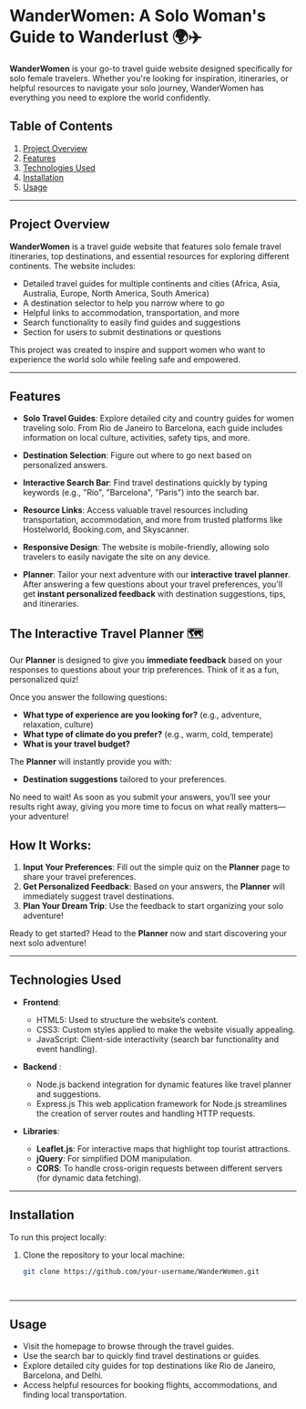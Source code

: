# WanderWomen: A Solo Woman's Guide to Wanderlust 🌍✈️

**WanderWomen** is your go-to travel guide website designed specifically for solo female travelers. Whether you're looking for inspiration, itineraries, or helpful resources to navigate your solo journey, WanderWomen has everything you need to explore the world confidently.

## Table of Contents
1. [Project Overview](#project-overview)
2. [Features](#features)
3. [Technologies Used](#technologies-used)
4. [Installation](#installation)
5. [Usage](#usage)

---

## Project Overview

**WanderWomen** is a travel guide website that features solo female travel itineraries, top destinations, and essential resources for exploring different continents. The website includes:

- Detailed travel guides for multiple continents and cities (Africa, Asia, Australia, Europe, North America, South America)
- A destination selector to help you narrow where to go 
- Helpful links to accommodation, transportation, and more
- Search functionality to easily find guides and suggestions
- Section for users to submit destinations or questions

This project was created to inspire and support women who want to experience the world solo while feeling safe and empowered.

---

## Features

- **Solo Travel Guides**: Explore detailed city and country guides for women traveling solo. From Rio de Janeiro to Barcelona, each guide includes information on local culture, activities, safety tips, and more.
  
- **Destination Selection**: Figure out where to go next based on personalized answers.
  
- **Interactive Search Bar**: Find travel destinations quickly by typing keywords (e.g., "Rio", "Barcelona", "Paris") into the search bar.

- **Resource Links**: Access valuable travel resources including transportation, accommodation, and more from trusted platforms like Hostelworld, Booking.com, and Skyscanner.

- **Responsive Design**: The website is mobile-friendly, allowing solo travelers to easily navigate the site on any device.
  
- **Planner**: Tailor your next adventure with our **interactive travel planner**. After answering a few questions about your travel preferences, you'll get **instant personalized feedback** with destination suggestions, tips, and itineraries.



## The Interactive Travel Planner 🗺️

Our **Planner** is designed to give you **immediate feedback** based on your responses to questions about your trip preferences. Think of it as a fun, personalized quiz!

Once you answer the following questions:
- **What type of experience are you looking for?** (e.g., adventure, relaxation, culture)
- **What type of climate do you prefer?** (e.g., warm, cold, temperate)
- **What is your travel budget?**


The **Planner** will instantly provide you with:
- **Destination suggestions** tailored to your preferences.


No need to wait! As soon as you submit your answers, you’ll see your results right away, giving you more time to focus on what really matters—your adventure!

## How It Works:

1. **Input Your Preferences**: Fill out the simple quiz on the **Planner** page to share your travel preferences.
2. **Get Personalized Feedback**: Based on your answers, the **Planner** will immediately suggest travel destinations.
3. **Plan Your Dream Trip**: Use the feedback to start organizing your solo adventure!

Ready to get started? Head to the **Planner** now and start discovering your next solo adventure!





---







## Technologies Used

- **Frontend**:
  - HTML5: Used to structure the website’s content.
  - CSS3: Custom styles applied to make the website visually appealing.
  - JavaScript: Client-side interactivity (search bar functionality and event handling).
  
- **Backend** :
  - Node.js  backend integration for dynamic features like travel planner and suggestions.
  - Express.js This web application framework for Node.js streamlines the creation of server routes and handling HTTP requests.

- **Libraries**:
  - **Leaflet.js**: For interactive maps that highlight top tourist attractions.
  - **jQuery**: For simplified DOM manipulation.
  - **CORS**: To handle cross-origin requests between different servers (for dynamic data fetching).

---

## Installation

To run this project locally:
1. Clone the repository to your local machine:

   ```bash
   git clone https://github.com/your-username/WanderWomen.git




---

## Usage


- Visit the homepage to browse through the travel guides.
- Use the search bar to quickly find travel destinations or guides.
- Explore detailed city guides for top destinations like Rio de Janeiro, Barcelona, and Delhi.
- Access helpful resources for booking flights, accommodations, and finding local transportation.


